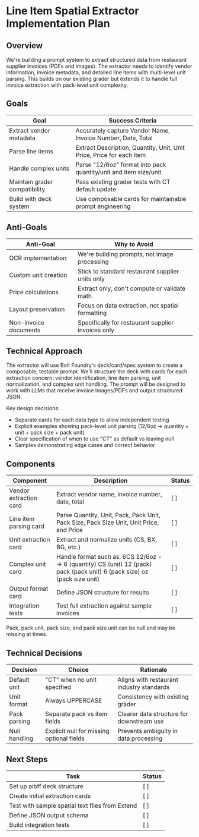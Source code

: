 # Line Item Spatial Extractor Implementation Plan

## Overview

We're building a prompt system to extract structured data from restaurant
supplier invoices (PDFs and images). The extractor needs to identify vendor
information, invoice metadata, and detailed line items with multi-level unit
parsing. This builds on our existing grader but extends it to handle full
invoice extraction with pack-level unit complexity.

## Goals

| Goal                          | Success Criteria                                                     |
| ----------------------------- | -------------------------------------------------------------------- |
| Extract vendor metadata       | Accurately capture Vendor Name, Invoice Number, Date, Total          |
| Parse line items              | Extract Description, Quantity, Unit, Unit Price, Price for each item |
| Handle complex units          | Parse "12/6oz" format into pack quantity/unit and item size/unit     |
| Maintain grader compatibility | Pass existing grader tests with CT default update                    |
| Build with deck system        | Use composable cards for maintainable prompt engineering             |

## Anti-Goals

| Anti-Goal             | Why to Avoid                                       |
| --------------------- | -------------------------------------------------- |
| OCR implementation    | We're building prompts, not image processing       |
| Custom unit creation  | Stick to standard restaurant supplier units only   |
| Price calculations    | Extract only, don't compute or validate math       |
| Layout preservation   | Focus on data extraction, not spatial formatting   |
| Non-invoice documents | Specifically for restaurant supplier invoices only |

## Technical Approach

The extractor will use Bolt Foundry's deck/card/spec system to create a
composable, testable prompt. We'll structure the deck with cards for each
extraction concern: vendor identification, line item parsing, unit
normalization, and complex unit handling. The prompt will be designed to work
with LLMs that receive invoice images/PDFs and output structured JSON.

Key design decisions:

- Separate cards for each data type to allow independent testing
- Explicit examples showing pack-level unit parsing (12/6oz → quantity + unit +
  pack size + pack unit)
- Clear specification of when to use "CT" as default vs leaving null
- Samples demonstrating edge cases and correct behavior

## Components

| Component              | Description                                                                                                               | Status |
| ---------------------- | ------------------------------------------------------------------------------------------------------------------------- | ------ |
| Vendor extraction card | Extract vendor name, invoice number, date, total                                                                          | [ ]    |
| Line item parsing card | Parse Quantity, Unit, Pack, Pack Unit, Pack Size, Pack Size Unit, Unit Price, and Price                                   | [ ]    |
| Unit extraction card   | Extract and normalize units (CS, BX, BG, etc.)                                                                            | [ ]    |
| Complex unit card      | Handle format such as: 6CS 12/6oz --> 6 (quantity) CS (unit) 12 (pack) pack (pack unit) 6 (pack size) oz (pack size unit) | [ ]    |
| Output format card     | Define JSON structure for results                                                                                         | [ ]    |
| Integration tests      | Test full extraction against sample invoices                                                                              | [ ]    |

Pack, pack unit, pack size, and pack size unit can be null and may be missing at
times.

## Technical Decisions

| Decision      | Choice                                    | Rationale                                 |
| ------------- | ----------------------------------------- | ----------------------------------------- |
| Default unit  | "CT" when no unit specified               | Aligns with restaurant industry standards |
| Unit format   | Always UPPERCASE                          | Consistency with existing grader          |
| Pack parsing  | Separate pack vs item fields              | Clearer data structure for downstream use |
| Null handling | Explicit null for missing optional fields | Prevents ambiguity in data processing     |

## Next Steps

| Task                                            | Status |
| ----------------------------------------------- | ------ |
| Set up aibff deck structure                     | [ ]    |
| Create initial extraction cards                 | [ ]    |
| Test with sample spatial text files from Extend | [ ]    |
| Define JSON output schema                       | [ ]    |
| Build integration tests                         | [ ]    |
